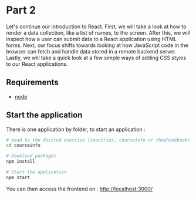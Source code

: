 # Part 2

Let's continue our introduction to React. First, we will take a look at how to render a data collection, like a list of names, to the screen. After this, we will inspect how a user can submit data to a React application using HTML forms. Next, our focus shifts towards looking at how JavaScript code in the browser can fetch and handle data stored in a remote backend server. Lastly, we will take a quick look at a few simple ways of adding CSS styles to our React applications.

## Requirements
* [node](https://nodejs.org/en/download/)


## Start the application

There is one application by folder, to start an application :

```bash
# Head to the desired exercise (countries, courseinfo or thephonebook)
cd courseinfo

# Download packages
npm install

# Start the application
npm start
```

You can then access the frontend on : [http://localhost:3000/](http://localhost:3000/)

